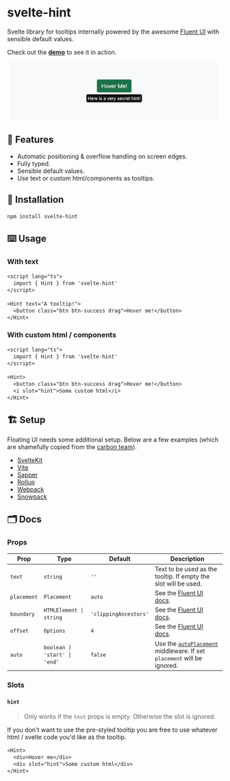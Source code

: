 # svelte-hint

Svelte library for tooltips internally powered by the awesome [Fluent UI](https://floating-ui.com/) with sensible default values.

Check out the **[demo](https://svelte-hint.pages.dev/)** to see it in action.

![Screenshot](.github/screen.png)

## 🌈 Features

- Automatic positioning & overflow handling on screen edges.
- Fully typed.
- Sensible default values.
- Use text or custom html/components as tooltips.

## 📀 Installation

```bash
npm install svelte-hint
```

## ⌨️ Usage

### With text

```svelte
<script lang="ts">
  import { Hint } from 'svelte-hint'
</script>

<Hint text="A tooltip!">
  <button class="btn btn-success drag">Hover me!</button>
</Hint>
```

### With custom html / components

```svelte
<script lang="ts">
  import { Hint } from 'svelte-hint'
</script>

<Hint>
  <button class="btn btn-success drag">Hover me!</button>
  <i slot="hint">Some custom html</i>
</Hint>
```

## 🏗 Setup

Floating UI needs some additional setup. Below are a few examples (which are shamefully copied from the [carbon team](https://github.com/carbon-design-system/carbon-charts/tree/master/packages/svelte#set-up)).

- [SvelteKit](https://github.com/cupcakearmy/svelte-hint/blob/main/SETUP.md#sveltekit)
- [Vite](https://github.com/cupcakearmy/svelte-hint/blob/main/SETUP.md#vite)
- [Sapper](https://github.com/cupcakearmy/svelte-hint/blob/main/SETUP.md#sapper)
- [Rollup](https://github.com/cupcakearmy/svelte-hint/blob/main/SETUP.md#rollup)
- [Webpack](https://github.com/cupcakearmy/svelte-hint/blob/main/SETUP.md#webpack)
- [Snowpack](https://github.com/cupcakearmy/svelte-hint/blob/main/SETUP.md#snowpack)

## 🗂 Docs

### Props

| Prop        | Type                          | Default               | Description                                                                                                           |
| ----------- | ----------------------------- | --------------------- | --------------------------------------------------------------------------------------------------------------------- |
| `text`      | `string`                      | `''`                  | Text to be used as the tooltip. If empty the slot will be used.                                                       |
| `placement` | `Placement`                   | `auto`                | See the [Fluent UI docs](https://floating-ui.com/docs/computePosition#placement).                                     |
| `boundary`  | `HTMLElement \| string`       | `'clippingAncestors'` | See the [Fluent UI docs](https://floating-ui.com/docs/detectOverflow#boundary).                                       |
| `offset`    | `Options`                     | `4`                   | See the [Fluent UI docs](https://floating-ui.com/docs/offset#options).                                                |
| `auto`      | `boolean \| 'start' \| 'end'` | `false`               | Use the [`autoPlacement`](https://floating-ui.com/docs/autoPlacement) middleware. If set `placement` will be ignored. |

### Slots

#### `hint`

> Only works if the `text` props is empty. Otherwise the slot is ignored.

If you don't want to use the pre-styled tooltip you are free to use whatever html / svelte code you'd like as the tooltip.

```svelte
<Hint>
  <div>Hover me</div>
  <div slot="hint">Some custom html</div>
</Hint>
```
